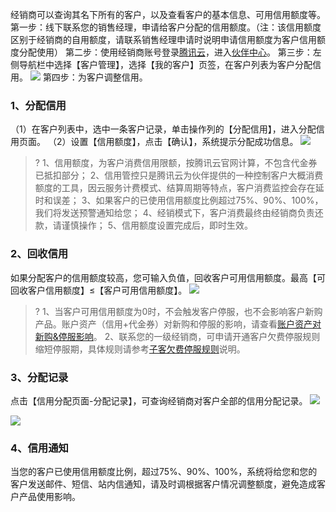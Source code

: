 经销商可以查询其名下所有的客户，以及查看客户的基本信息、可用信用额度等。
第一步：线下联系您的销售经理，申请给客户分配的信用额度。（注：该信用额度区别于经销商的自用额度，请联系销售经理申请时说明申请信用额度为客户信用额度分配使用）
第二步：使用经销商账号登录[腾讯云](https://www.tencentcloud.com/login)，进入[伙伴中心](https://console.tencentcloud.com/partners/customer/manage)。
第三步：左侧导航栏中选择【客户管理】，选择【我的客户】页签，在客户列表为客户分配信用。
![](https://qcloudimg.tencent-cloud.cn/raw/48899dd762ada579987b1f0c695c0b6b.png)
第四步：为客户调整信用。

### 1、分配信用
（1）在客户列表中，选中一条客户记录，单击操作列的【分配信用】，进入分配信用页面。
（2）设置【信用额度】，点击【确认】，系统提示分配成功信息。
![](https://qcloudimg.tencent-cloud.cn/raw/a735abe34cf1289f29aa01a72c2f7933.png)

>?
>1、信用额度，为客户消费信用限额，按腾讯云官网计算，不包含代金券已抵扣部分；
>2、信用管控只是腾讯云为伙伴提供的一种控制客户大概消费额度的工具，因云服务计费模式、结算周期等特点，客户消费监控会存在延时和误差；
>3、如果客户的已使用信用额度比例超过75%、90%、100%，我们将发送预警通知给您；
>4、经销模式下，客户消费最终由经销商负责还款，请谨慎操作；
>5、信用额度设置完成后，即时生效。

### 2、回收信用
如果分配客户的信用额度较高，您可输入负值，回收客户可用信用额度。最高【可回收客户信用额度】≤【客户可用信用额度】。
![](https://qcloudimg.tencent-cloud.cn/raw/1472a4cad4f61ab8179b4d10f9df0c74.png)

>?
>1、当客户可用信用额度为0时，不会触发客户停服，也不会影响客户新购产品。账户资产（信用+代金券）对新购和停服的影响，请查看[账户资产对新购&停服影响](https://www.tencentcloud.com/document/product/1085/48346)。
>2、联系您的一级经销商，可申请开通客户欠费停服规则缩短停服期，具体规则请参考[子客欠费停服规则](https://www.tencentcloud.com/document/product/1085/50550)说明。

### 3、分配记录
点击【信用分配页面-分配记录】，可查询经销商对客户全部的信用分配记录。
![](https://qcloudimg.tencent-cloud.cn/raw/c757c0b0dea0abd4f071eb700213b274.png)

![](https://qcloudimg.tencent-cloud.cn/raw/b4066151bc27c75b5a338db9ad2e683b.png)

### 4、信用通知
当您的客户已使用信用额度比例，超过75%、90%、100%，系统将给您和您的客户发送邮件、短信、站内信通知，请及时调根据客户情况调整额度，避免造成客户产品使用影响。
